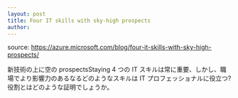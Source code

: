 ```yaml
---
layout: post
title: Four IT skills with sky-high prospects 
author: 
---
```

source: https://azure.microsoft.com/blog/four-it-skills-with-sky-high-prospects/

新技術の上に空の prospectsStaying 4 つの IT スキルは常に重要、しかし、職場でより影響力のあるなるどのようなスキルは IT プロフェッショナルに役立つ?役割とはどのような証明でしょうか。
